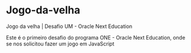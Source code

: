 # Jogo-da-velha
Jogo da velha | Desafio UM - Oracle Next Education


Este é o primeiro desafio do programa ONE - Oracle Next Education, onde se nos solicitou fazer um jogo em JavaScript
